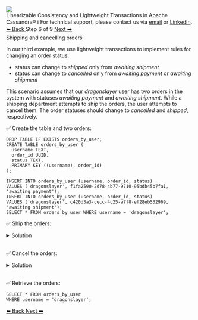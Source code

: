<!-- TOP -->
<div class="top">
  <img class="scenario-academy-logo" src="https://datastax-academy.github.io/katapod-shared-assets/images/ds-academy-2023.svg" />
  <div class="scenario-title-section">
    <span class="scenario-title">Linearizable Consistency and Lightweight Transactions in Apache Cassandra®</span>
    <span class="scenario-subtitle">ℹ️ For technical support, please contact us via <a href="mailto:aleksandr.volochnev@datastax.com">email</a> or <a href="https://dtsx.io/aleks">LinkedIn</a>.</span>
  </div>
</div>

<!-- NAVIGATION -->
<div id="navigation-top" class="navigation-top">
 <a href='command:katapod.loadPage?[{"step":"step5-astra"}]'
   class="btn btn-dark navigation-top-left">⬅️ Back
 </a>
<span class="step-count"> Step 6 of 9</span>
 <a href='command:katapod.loadPage?[{"step":"step7-astra"}]' 
    class="btn btn-dark navigation-top-right">Next ➡️
  </a>
</div>

<!-- CONTENT -->

<div class="step-title">Shipping and cancelling orders</div>

In our third example, we use lightweight transactions to implement rules for changing an order status:
- status can change to *shipped* only from *awaiting shipment*
- status can change to *cancelled* only from *awaiting payment* or *awaiting shipment*

This scenario assumes that our *dragonslayer* user has two orders in the system with statuses 
*awaiting payment* and *awaiting shipment*. While a shipping department attempts to ship the orders, the user 
attempts to cancel them. The order statuses should change to *cancelled* and *shipped*, respectively.  

✅ Create the table and two orders:
```
DROP TABLE IF EXISTS orders_by_user;
CREATE TABLE orders_by_user (
  username TEXT,
  order_id UUID,
  status TEXT,
  PRIMARY KEY ((username), order_id)
);

INSERT INTO orders_by_user (username, order_id, status) 
VALUES ('dragonslayer', f1fa2590-2d78-4b77-9710-95bdb45b7fa1, 'awaiting payment');
INSERT INTO orders_by_user (username, order_id, status) 
VALUES ('dragonslayer', c420d3a3-cecc-4c25-a7f8-ef28eb532969, 'awaiting shipment');
SELECT * FROM orders_by_user WHERE username = 'dragonslayer';
```

✅ Ship the orders: 
<details>
  <summary>Solution</summary>

```
UPDATE orders_by_user SET status = 'shipped' 
WHERE username = 'dragonslayer' 
  AND order_id = f1fa2590-2d78-4b77-9710-95bdb45b7fa1
IF status = 'awaiting shipment';
UPDATE orders_by_user SET status = 'shipped' 
WHERE username = 'dragonslayer' 
  AND order_id = c420d3a3-cecc-4c25-a7f8-ef28eb532969
IF status = 'awaiting shipment';
```

</details>

<br/>

✅ Cancel the orders:
<details>
  <summary>Solution</summary>

```
UPDATE orders_by_user 
SET status = 'cancelled' 
WHERE username = 'dragonslayer' 
  AND order_id = f1fa2590-2d78-4b77-9710-95bdb45b7fa1
IF status IN ('awaiting payment','awaiting shipment');
UPDATE orders_by_user 
SET status = 'cancelled' 
WHERE username = 'dragonslayer' 
  AND order_id = c420d3a3-cecc-4c25-a7f8-ef28eb532969
IF status IN ('awaiting payment','awaiting shipment');
```

</details>

<br/>

✅ Retrieve the orders:
```
SELECT * FROM orders_by_user
WHERE username = 'dragonslayer';
```

<!-- NAVIGATION -->
<div id="navigation-bottom" class="navigation-bottom">
 <a href='command:katapod.loadPage?[{"step":"step5-astra"}]'
   class="btn btn-dark navigation-bottom-left">⬅️ Back
 </a>
 <a href='command:katapod.loadPage?[{"step":"step7-astra"}]'
    class="btn btn-dark navigation-bottom-right">Next ➡️
  </a>
</div>


